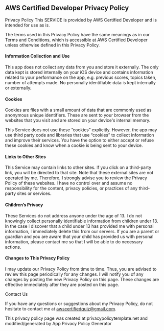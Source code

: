 ## AWS Certified Developer Privacy Policy
Privacy Policy
This SERVICE is provided by AWS Certified Developer and is intended for use as is.

The terms used in this Privacy Policy have the same meanings as in our Terms and Conditions, which is accessible at AWS Certified Developer unless otherwise defined in this Privacy Policy.

#### Information Collection and Use

This app does not collect any data from you and store it externally. The only data kept is stored internally on your iOS device and contains information related to your performance on the app, e.g. previous scores, topics taken, number of attempts made. No personally identifiable data is kept internally or externally.

#### Cookies

Cookies are files with a small amount of data that are commonly used as anonymous unique identifiers. These are sent to your browser from the websites that you visit and are stored on your device's internal memory.

This Service does not use these “cookies” explicitly. However, the app may use third party code and libraries that use “cookies” to collect information and improve their services. You have the option to either accept or refuse these cookies and know when a cookie is being sent to your device.

#### Links to Other Sites

This Service may contain links to other sites. If you click on a third-party link, you will be directed to that site. Note that these external sites are not operated by me. Therefore, I strongly advise you to review the Privacy Policy of these websites. I have no control over and assume no responsibility for the content, privacy policies, or practices of any third-party sites or services.

#### Children’s Privacy

These Services do not address anyone under the age of 13. I do not knowingly collect personally identifiable information from children under 13. In the case I discover that a child under 13 has provided me with personal information, I immediately delete this from our servers. If you are a parent or guardian and you are aware that your child has provided us with personal information, please contact me so that I will be able to do necessary actions.

#### Changes to This Privacy Policy

I may update our Privacy Policy from time to time. Thus, you are advised to review this page periodically for any changes. I will notify you of any changes by posting the new Privacy Policy on this page. These changes are effective immediately after they are posted on this page.

Contact Us

If you have any questions or suggestions about my Privacy Policy, do not hesitate to contact me at awscertifiedquiz@gmail.com.

This privacy policy page was created at privacypolicytemplate.net and modified/generated by App Privacy Policy Generator
